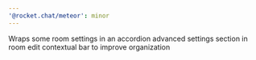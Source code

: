 ```yaml
---
'@rocket.chat/meteor': minor
---
```


Wraps some room settings in an accordion advanced settings section in room edit contextual bar to improve organization
